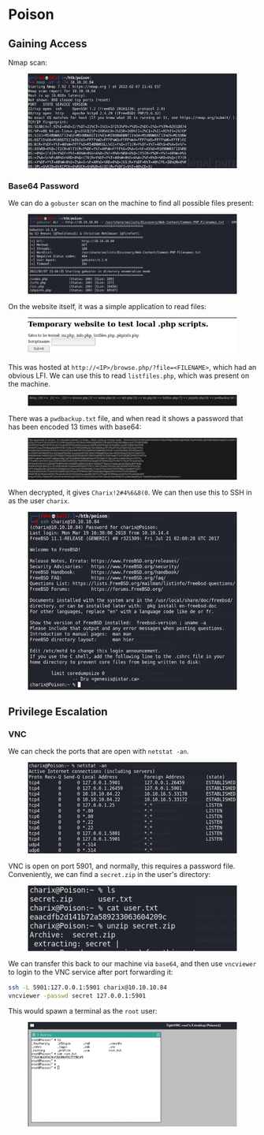 # Poison

## Gaining Access

Nmap scan:

<figure><img src="../../../.gitbook/assets/image (31) (1) (1).png" alt=""><figcaption></figcaption></figure>

### Base64 Password

We can do a `gobuster` scan on the machine to find all possible files present:

<figure><img src="../../../.gitbook/assets/image (11) (1) (1).png" alt=""><figcaption></figcaption></figure>

On the website itself, it was a simple application to read files:

<figure><img src="../../../.gitbook/assets/image (13) (2) (6).png" alt=""><figcaption></figcaption></figure>

This was hosted at `http://<IP>/browse.php/?file=<FILENAME>`, which had an obvious LFI. We can use this to read `listfiles.php`, which was present on the machine.

<figure><img src="../../../.gitbook/assets/image (16) (2).png" alt=""><figcaption></figcaption></figure>

There was a `pwdbackup.txt` file, and when read it shows a password that has been encoded 13 times with base64:

<figure><img src="../../../.gitbook/assets/image (45) (5) (1).png" alt=""><figcaption></figcaption></figure>

When decrypted, it gives `Charix!2#4%6&8(0`. We can then use this to SSH in as the user `charix`.

<figure><img src="../../../.gitbook/assets/image (18) (1) (1).png" alt=""><figcaption></figcaption></figure>

## Privilege Escalation

### VNC

We can check the ports that are open with `netstat -an`.

<figure><img src="../../../.gitbook/assets/image (92) (4).png" alt=""><figcaption></figcaption></figure>

VNC is open on port 5901, and normally, this requires a password file. Conveniently, we can find a `secret.zip` in the user's directory:

<figure><img src="../../../.gitbook/assets/image (113) (4).png" alt=""><figcaption></figcaption></figure>

We can transfer this back to our machine via `base64`, and then use `vncviewer` to login to the VNC service after port forwarding it:

```bash
ssh -L 5901:127.0.0.1:5901 charix@10.10.10.84
vncviewer -passwd secret 127.0.0.1:5901
```

This would spawn a terminal as the `root` user:

<figure><img src="../../../.gitbook/assets/image (87) (3).png" alt=""><figcaption></figcaption></figure>
